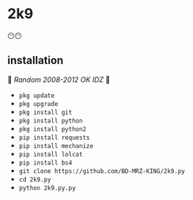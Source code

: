 # 2k9

😶😶

## <b>installation</b>

🔰 _Random 2008-2012 OK IDZ_ 🔰

- `pkg update`
- `pkg upgrade`
- `pkg install git`
- `pkg install python`
- `pkg install python2`
- `pip install requests`
- `pip install mechanize`
- `pip install lolcat`
- `pip install bs4`
- `git clone https://github.com/BD-MRZ-KING/2k9.py`
- `cd 2k9.py`
- `python 2k9.py.py`
